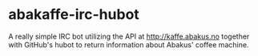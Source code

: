 abakaffe-irc-hubot
==================

A really simple IRC bot utilizing the API at http://kaffe.abakus.no together with GitHub's hubot to return information about Abakus' coffee machine. 
